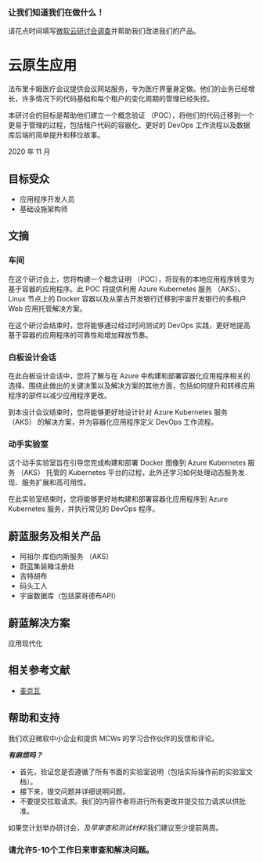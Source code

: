 ### 让我们知道我们在做什么！

请花点时间填写[微软云研讨会调查](https://forms.office.com/Pages/ResponsePage.aspx?id=v4j5cvGGr0GRqy180BHbRyEtIpX7sDdChuWsXhzKJXJUNjFBVkROWDhSSVdYT0dSRkY4UVFCVzZBVy4u)并帮助我们改进我们的产品。

# 云原生应用

法布里卡姆医疗会议提供会议网站服务，专为医疗界量身定做。他们的业务已经增长，许多情况下的代码基础和每个租户的变化周期的管理已经失控。

本研讨会的目标是帮助他们建立一个概念验证 （POC），将他们的代码迁移到一个更易于管理的过程，包括租户代码的容器化、更好的 DevOps 工作流程以及数据库后端的简单提升和移位故事。

2020 年 11 月

## 目标受众

-   应用程序开发人员
-   基础设施架构师

## 文摘

### 车间

在这个研讨会上，您将构建一个概念证明 （POC），将现有的本地应用程序转变为基于容器的应用程序。此 POC 将提供利用 Azure Kubernetes 服务 （AKS）、Linux 节点上的 Docker 容器以及从蒙古开发银行迁移到宇宙开发银行的多租户 Web 应用托管解决方案。

在这个研讨会结束时，您将能够通过经过时间测试的 DevOps 实践，更好地提高基于容器的应用程序的可靠性和增加释放节奏。

### 白板设计会话

在此白板设计会话中，您将了解与在 Azure 中构建和部署容器化应用程序相关的选择、围绕此做出的关键决策以及解决方案的其他方面，包括如何提升和转移应用程序的部件以减少应用程序更改。

到本设计会议结束时，您将能够更好地设计针对 Azure Kubernetes 服务 （AKS） 的解决方案，并为容器化应用程序定义 DevOps 工作流程。

### 动手实验室

这个动手实验室旨在引导您完成构建和部署 Docker 图像到 Azure Kubernetes 服务 （AKS） 托管的 Kubernetes 平台的过程，此外还学习如何处理动态服务发现、服务扩展和高可用性。

在此实验室结束时，您将能够更好地构建和部署容器化应用程序到 Azure Kubernetes 服务，并执行常见的 DevOps 程序。

## 蔚蓝服务及相关产品

-   阿祖尔·库伯内斯服务 （AKS）
-   蔚蓝集装箱注册处
-   吉特胡布
-   码头工人
-   宇宙数据库（包括蒙哥德布API）

## 蔚蓝解决方案

应用现代化

## 相关参考文献

-   [麦克瓦](https://github.com/Microsoft/MCW)

## 帮助和支持

我们欢迎微软中小企业和提供 MCWs 的学习合作伙伴的反馈和评论。

**_有麻烦吗？_**

-   首先，验证您是否遵循了所有书面的实验室说明（包括实际操作前的实验室文档）。
-   接下来，提交问题并详细说明问题。
-   不要提交拉取请求。我们的内容作者将进行所有更改并提交拉力请求以供批准。

如果您计划举办研讨会，_及早审查和测试材料_!我们建议至少提前两周。

### 请允许5-10个工作日来审查和解决问题。
